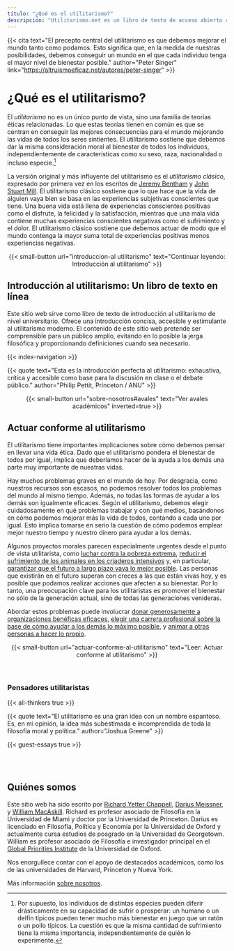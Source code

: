 ```yaml
---
título: "¿Qué es el utilitarismo?"
descripción: "Utilitarismo.net es un libro de texto de acceso abierto con ensayos de invitados, guías de estudio y otros recursos"
---
```


<div class="dark-background">

<div class="homepage-center">

{{< cita
     text="El precepto central del utilitarismo es que debemos mejorar el mundo tanto como podamos. Esto significa que, en la medida de nuestras posibilidades, debemos conseguir un mundo en el que cada individuo tenga el mayor nivel de bienestar posible."
     author="Peter Singer"
     link="https://altruismoeficaz.net/autores/peter-singer" >}}

</div>
</div>

<div class="homepage-center">

# ¿Qué es el utilitarismo?

El _utilitarismo_ no es un único punto de vista, sino una familia de teorías éticas relacionadas. Lo que estas teorías tienen en común es que se centran en conseguir las mejores consecuencias para el mundo mejorando las vidas de todos los seres sintientes. El utilitarismo sostiene que debemos dar la misma consideración moral al bienestar de todos los individuos, independientemente de características como su sexo, raza, nacionalidad o incluso especie.[^1]

La versión original y más influyente del utilitarismo es el _utilitarismo clásico_, expresado por primera vez en los escritos de [Jeremy Bentham](https://altruismoeficaz.net/autores/jeremy-bentham) y [John Stuart Mill](https://altruismoeficaz.net/autores/john-stuart-mill). El utilitarismo clásico sostiene que lo que hace que la vida de alguien vaya bien se basa en las experiencias subjetivas conscientes que tiene. Una buena vida está llena de experiencias conscientes positivas como el disfrute, la felicidad y la satisfacción, mientras que una mala vida contiene muchas experiencias conscientes negativas como el sufrimiento y el dolor. El utilitarismo clásico sostiene que debemos actuar de modo que el mundo contenga la mayor suma total de experiencias positivas menos experiencias negativas.

<center>
{{< small-button url="introduccion-al utilitarismo" text="Continuar leyendo: Introducción al utilitarismo" >}}
</center>

</div>

<div class="dark-background">

<div class="homepage-center">

## Introducción al utilitarismo: Un libro de texto en línea

Este sitio web sirve como libro de texto de introducción al utilitarismo de nivel universitario. Ofrece una introducción concisa, accesible y estimulante al utilitarismo moderno. El contenido de este sitio web pretende ser comprensible para un público amplio, evitando en lo posible la jerga filosófica y proporcionando definiciones cuando sea necesario.

{{< index-navigation >}}

{{< quote
     text="Esta es la introducción perfecta al utilitarismo: exhaustiva, crítica y accesible como base para la discusión en clase o el debate público."
     author="Philip Pettit, Princeton / ANU" >}}

<center>
{{< small-button url="sobre-nosotros#avales" text="Ver avales académicos" inverted=true >}}
</center>

</div>
</div>

<div class="homepage-center">

## Actuar conforme al utilitarismo

El utilitarismo tiene importantes implicaciones sobre cómo debemos pensar en llevar una vida ética. Dado que el utilitarismo pondera el bienestar de todos por igual, implica que deberíamos hacer de la ayuda a los demás una parte muy importante de nuestras vidas.

Hay muchos problemas graves en el mundo de hoy. Por desgracia, como nuestros recursos son escasos, no podemos resolver todos los problemas del mundo al mismo tiempo. Además, no todas las formas de ayudar a los demás son igualmente eficaces. Según el utilitarismo, debemos elegir cuidadosamente en qué problemas trabajar y con qué medios, basándonos en cómo podemos mejorar más la vida de todos, contando a cada uno por igual. Esto implica tomarse en serio la cuestión de cómo podemos emplear mejor nuestro tiempo y nuestro dinero para ayudar a los demás.

Algunos proyectos morales parecen especialmente urgentes desde el punto de vista utilitarista, como [luchar contra la pobreza extrema](./actuar-conforme-al-utilitarismo.md#salud-y-desarrollo-globales), [reducir el sufrimiento de los animales en los criaderos intensivos](./actuar-conforme-al-utilitarismo.md#bienestar-animal-en-las-granjas) y, en particular, [garantizar que el futuro a largo plazo vaya lo mejor posible](./actuar-conforme-al-utilitarismo.md#reduccion-del-riesgo-existencial). Las personas que existirán en el futuro superan con creces a las que están vivas hoy, y es posible que podamos realizar acciones que afecten a su bienestar.
Por lo tanto, una preocupación clave para los utilitaristas es promover el bienestar no sólo de la generación actual, sino de todas las generaciones venideras.

Abordar estos problemas puede involucrar [donar generosamente a organizaciones benéficas eficaces](./actuar-conforme-al-utilitarismo.md#donaciones-a-organizaciones-beneficas), [elegir una carrera profesional sobre la base de cómo ayudar a los demás lo máximo posible](./actuar-conforme-al-utilitarismo.md#eleccion-de-carrera-profesional), y [animar a otras personas a hacer lo propio](./actuar-conforme-al-utilitarismo.md#promocion).

<center>
{{< small-button url="actuar-conforme-al-utilitarismo" text="Leer: Actuar conforme al utilitarismo" >}}
</center>

<br>
<br>

### Pensadores utilitaristas

{{< all-thinkers true >}}

</div>

<div class="dark-background">

<div class="homepage-center">

{{< quote
     text="El utilitarismo es una gran idea con un nombre espantoso. Es, en mi opinión, la idea más subestimada e incomprendida de toda la filosofía moral y política."
     author="Joshua Greene" >}}

</div>

</div>

<div class="homepage-center">

{{< guest-essays true >}}

<br>
<br>

## Quiénes somos

Este sitio web ha sido escrito por [Richard Yetter Chappell](http://yetterchappell.net/Richard/), [Darius Meissner](https://www.linkedin.com/in/darius-meissner/), y [William MacAskill](http://www.williammacaskill.com/). Richard es profesor asociado de Filosofía en la Universidad de Miami y doctor por la Universidad de Princeton. Darius es licenciado en Filosofía, Política y Economía por la Universidad de Oxford y actualmente cursa estudios de posgrado en la Universidad de Georgetown. William es profesor asociado de Filosofía e investigador principal en el [Global Priorities Institute](https://globalprioritiesinstitute.org/) de la Universidad de Oxford.

Nos enorgullece contar con el apoyo de destacados académicos, como los de las universidades de Harvard, Princeton y Nueva York.

Más información [sobre nosotros](./sobre-nosotros.md).

</div>

[^1]: Por supuesto, los individuos de distintas especies pueden diferir drásticamente en su capacidad de sufrir o prosperar: un humano o un delfín típicos pueden tener mucho más bienestar en juego que un ratón o un pollo típicos. La cuestión es que la misma cantidad de sufrimiento tiene la misma importancia, independientemente de quién lo experimente.
